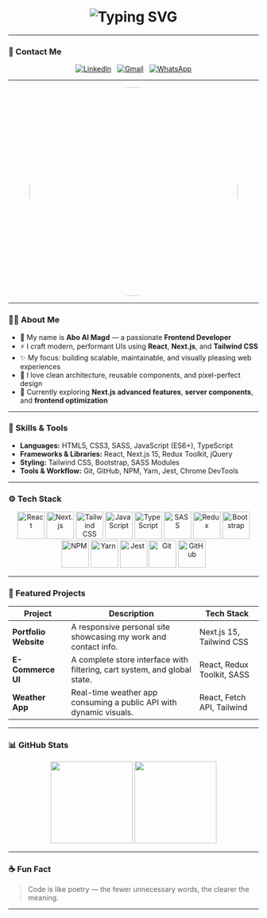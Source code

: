 <!-- Profile Banner / Typing Intro -->
<h1 align="center">
  <img src="https://readme-typing-svg.herokuapp.com?font=Fira+Code&size=26&duration=3000&pause=700&color=F75C7E&center=true&vCenter=true&width=600&lines=Hey%2C+I'm+Abo+Al+Magd+👋;Frontend+Developer+%F0%9F%92%BB;React+%2B+Next.js+%2B+Tailwind+Lover+💙;Passionate+About+Clean+Code+and+UI%2FUX+✨" alt="Typing SVG" />
</h1>

---

### 🤖 Contact Me
<p align="center">
  <a href="https://www.linkedin.com/in/mohamed-mahmoud-4138a2373" target="_blank"><img src="https://img.shields.io/badge/LinkedIn-0A66C2?style=for-the-badge&logo=linkedin&logoColor=white" alt="LinkedIn"/></a>
  &nbsp;
  <a href="mailto:abo.al.magd.404@gmail.com" target="_blank"><img src="https://img.shields.io/badge/Gmail-D14836?style=for-the-badge&logo=gmail&logoColor=white" alt="Gmail"/></a>
  &nbsp;
  <a href="https://wa.me/+201095554022" target="_blank"><img src="https://img.shields.io/badge/WhatsApp-25D366?style=for-the-badge&logo=whatsapp&logoColor=white" alt="WhatsApp"/></a>
</p>

---

<p align="center">
  <img src="https://media.giphy.com/media/v1.Y2lkPTc5MGI3NjExYm9ldXF2OGtxODI5ZjM4Y3J0NmYycjJ6eWlhZmluMjJtNGN6NHIweSZlcD12MV9naWZzX3NlYXJjaCZjdD1n/qgQUggAC3Pfv687qPC/giphy.gif" width="420" height="420" style="border-radius:50%;"/>
</p>

---

### 🧑‍💻 About Me
- 👋 My name is **Abo Al Magd** — a passionate **Frontend Developer**  
- ⚡ I craft modern, performant UIs using **React**, **Next.js**, and **Tailwind CSS**  
- ✨ My focus: building scalable, maintainable, and visually pleasing web experiences  
- 🧩 I love clean architecture, reusable components, and pixel-perfect design  
- 🚀 Currently exploring **Next.js advanced features**, **server components**, and **frontend optimization**

---

### 🧠 Skills & Tools
- **Languages:** HTML5, CSS3, SASS, JavaScript (ES6+), TypeScript  
- **Frameworks & Libraries:** React, Next.js 15, Redux Toolkit, jQuery  
- **Styling:** Tailwind CSS, Bootstrap, SASS Modules  
- **Tools & Workflow:** Git, GitHub, NPM, Yarn, Jest, Chrome DevTools  

---

### ⚙️ Tech Stack
<p align="center">
  <img src="https://www.vectorlogo.zone/logos/reactjs/reactjs-icon.svg" alt="React" width="55" height="55"/>
  <img src="https://www.vectorlogo.zone/logos/nextjs/nextjs-icon.svg" alt="Next.js" width="55" height="55"/>
  <img src="https://www.vectorlogo.zone/logos/tailwindcss/tailwindcss-icon.svg" alt="Tailwind CSS" width="55" height="55"/>
  <img src="https://www.vectorlogo.zone/logos/javascript/javascript-icon.svg" alt="JavaScript" width="55" height="55"/>
  <img src="https://www.vectorlogo.zone/logos/typescriptlang/typescriptlang-icon.svg" alt="TypeScript" width="55" height="55"/>
  <img src="https://www.vectorlogo.zone/logos/sass-lang/sass-lang-icon.svg" alt="SASS" width="55" height="55"/>
  <img src="https://uxwing.com/wp-content/themes/uxwing/download/brands-and-social-media/redux-icon.png" alt="Redux" width="55" height="55"/>
  <img src="https://www.vectorlogo.zone/logos/getbootstrap/getbootstrap-icon.svg" alt="Bootstrap" width="55" height="55"/>
  <img src="https://www.vectorlogo.zone/logos/npmjs/npmjs-icon.svg" alt="NPM" width="55" height="55"/>
  <img src="https://www.vectorlogo.zone/logos/yarnpkg/yarnpkg-icon.svg" alt="Yarn" width="55" height="55"/>
  <img src="https://www.vectorlogo.zone/logos/jestjsio/jestjsio-icon.svg" alt="Jest" width="55" height="55"/>
  <img src="https://www.vectorlogo.zone/logos/git-scm/git-scm-icon.svg" alt="Git" width="55" height="55"/>
  <img src="https://www.vectorlogo.zone/logos/github/github-icon.svg" alt="GitHub" width="55" height="55"/>
</p>

---

### 🌟 Featured Projects  
| Project | Description | Tech Stack |
|----------|--------------|-------------|
| **Portfolio Website** | A responsive personal site showcasing my work and contact info. | Next.js 15, Tailwind CSS |
| **E-Commerce UI** | A complete store interface with filtering, cart system, and global state. | React, Redux Toolkit, SASS |
| **Weather App** | Real-time weather app consuming a public API with dynamic visuals. | React, Fetch API, Tailwind |

---

### 📊 GitHub Stats
<p align="center">
  <img src="https://github-readme-stats.vercel.app/api?username=abo-al-magd-404&show_icons=true&theme=radical" height="165" />
  <img src="https://github-readme-stats.vercel.app/api/top-langs/?username=abo-al-magd-404&layout=compact&theme=radical" height="165" />
</p>

---

### ☕ Fun Fact  
> Code is like poetry — the fewer unnecessary words, the clearer the meaning.

---
